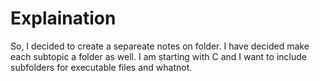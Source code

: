 # Explaination

So, I decided to create a separeate notes on folder. I have decided make each subtopic a folder as well. I am starting with C and I want to include subfolders for executable files and whatnot. 